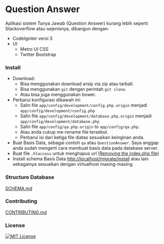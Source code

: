 # Question Answer

Aplikasi sistem Tanya Jawab (Question Answer) kurang lebih seperti Stackoverflow atau sejenisnya, dibangun dengan:

- CodeIgniter versi 3
- UI
    - Metro UI CSS
    - Twitter Bootstrap

### Install
- Download:
    - Bisa menggunakan download arsip via zip atau tarball.
    - Bisa menggunakan `git` dengan perintah `git clone`.
    - Atau bisa juga menggunakan bower.
- Perbarui konfigurasi dibawah ini:
    - Salin file
    `app/config/development/config.php.origin` menjadi `app/config/development/config.php`
    - Salin file
    `app/config/development/database.php.origin` menjadi `app/config/development/database.php`
    - Salin file
    `app/config/qa.php.origin` to `app/config/qa.php`.
    - Atau anda cukup me-rename file tersebut.
    - Perbarui isi dari ketiga file diatas sesuaikan keinginan anda.
- Buat Basis Data, sebagai contoh `qa` atau `QuestionAnswer`. Saya anggap anda sudah mengerti cara membuat basis data pada database server.
- Buat file `.htaccess` untuk menghapus url ([Removing the index.php file](http://www.codeigniter.com/user_guide/general/urls.html#removing-the-index-php-file))
- Install schema Basis Data [http://localhost/migrate/install](http://localhost/migrate/install) atau lain sebagainya sesuaikan dengan virtualhost masing-masing.

### Structure Database
[SCHEMA.md](SCHEMA.md)

### Contributing
[CONTRIBUTING.md](CONTRIBUTING.md)

### License
[![MIT License](https://img.shields.io/dub/l/vibe-d.svg)](LICENSE)